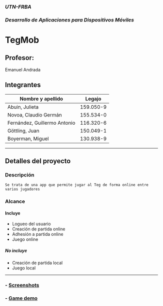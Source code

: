 ### *UTN-FRBA*
### *Desarrollo de Aplicaciones para Dispositivos Móviles*

# TegMob


## Profesor:
Emanuel Andrada

## Integrantes
| Nombre y apellido | Legajo |
| ---------------- | -------- |
| Abuin, Julieta | 159.050-9 |
| Novoa, Claudio Germán | 155.534-0 |
| Fernández, Guillermo Antonio | 116.320-6 |
| Göttling, Juan | 150.049-1 |
| Boyerman, Miguel |130.938-9 |

----

## Detalles del proyecto

### Descripción
    Se trata de una app que permite jugar al Teg de forma online entre varios jugadores

### Alcance
#### Incluye
- Logueo del usuario
- Creación de partida online
- Adhesión a partida online
- Juego online

##### No incluye
- Creación de partida local
- Juego local

----
### - [Screenshots](screenshots.md)

### - [Game demo](demo)
